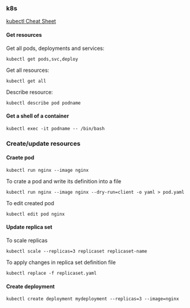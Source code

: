 ### k8s

[kubectl Cheat Sheet](https://kubernetes.io/docs/reference/kubectl/cheatsheet/)

#### Get resources
Get all pods, deployments and services:
```
kubectl get pods,svc,deploy
```

Get all resources:
```
kubectl get all
```

Describe resource:
```
kubectl describe pod podname
```

#### Get a shell of a container 
```
kubectl exec -it podname -- /bin/bash
```

### Create/update resources

#### Craete pod
```
kubectl run nginx --image nginx
```
To crate a pod and write its definition into a file
```
kubectl run nginx --image nginx --dry-run=client -o yaml > pod.yaml
```
To edit created pod
```
kubectl edit pod nginx
```

#### Update replica set
To scale replicas
```
kubectl scale --replicas=3 replicaset replicaset-name
```
To apply changes in replica set definition file
```
kubectl replace -f replicaset.yaml
```

#### Create deployment
```
kubectl create deployment mydeployment --replicas=3 --image=nginx
```

